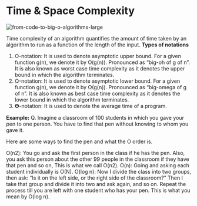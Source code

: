 # Time & Space Complexity
![from-code-to-big-o-algorithms-large](https://github.com/ArsalanAhsan/Data_Structure-Notes/assets/49119148/60d27122-0ebb-433b-ad7c-96e88345bd41)

Time complexity of an algorithm quantifies the amount of time taken by an algorithm to run as a function of the length of the input. 
**Types of notations**
1. O-notation: It is used to denote asymptotic upper bound. For a given function g(n), we denote it by O(g(n)). Pronounced as “big-oh of g of n”. It is also known as worst case time complexity as it denotes the upper bound in which the algorithm terminates. 
2. Ω-notation: It is used to denote asymptotic lower bound. For a given function g(n), we denote it by Ω(g(n)). Pronounced as “big-omega of g of n”. It is also known as best case time complexity as it denotes the lower bound in which the algorithm terminates. 
3. 𝚯-notation: It is used to denote the average time of a program.

**Example:**
Q. Imagine a classroom of 100 students in which you gave your pen to one person. You have to find that pen without knowing to whom you gave it. 

Here are some ways to find the pen and what the O order is.

O(n2): You go and ask the first person in the class if he has the pen. Also, you ask this person about the other 99 people in the classroom if they have that pen and so on, 
This is what we call O(n2). 
O(n): Going and asking each student individually is O(N). 
O(log n): Now I divide the class into two groups, then ask: “Is it on the left side, or the right side of the classroom?” Then I take that group and divide it into two and ask again, and so on. Repeat the process till you are left with one student who has your pen. This is what you mean by O(log n). 


